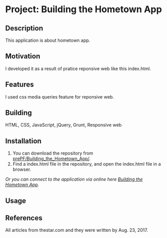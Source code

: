 # Project: Building the Hometown App

## Description

This application is about hometown app.

## Motivation

I developed it as a result of pratice reponsive web like this index.html.

## Features

I used css media queries feature for reponsive web.

## Building

HTML, CSS, JavaScript, jQuery, Grunt, Responsive web

## Installation

1. You can download the repository from
[prePF/Building_the_Hometown_App/](https://github.com/leiachung41/prePF/tree/master/Building_the_Hometown_App/).
2. Find a index.html file in the repository, and open the index.html file in a browser.

*Or you can connect to the application via online here [Building the Hometown App](https://leiachung41.github.io/prePF/Building_the_Hometown_App/index.html).*

## Usage

## References

All articles from thestar.com and they were written by Aug. 23, 2017.
